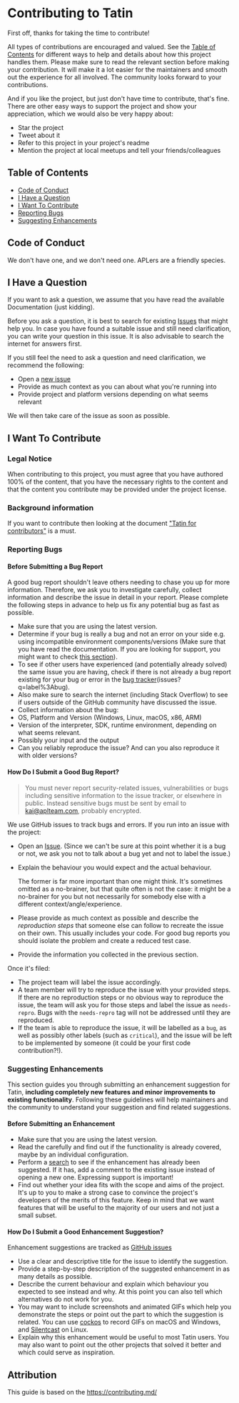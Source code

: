 # Contributing to Tatin

First off, thanks for taking the time to contribute! 

All types of contributions are encouraged and valued. See the [Table of Contents](#table-of-contents) for different ways to help and details about how this project handles them. Please make sure to read the relevant section before making your contribution. It will make it a lot easier for the maintainers and smooth out the experience for all involved. The community looks forward to your contributions. 

And if you like the project, but just don't have time to contribute, that's fine. There are other easy ways to support the project and show your appreciation, which we would also be very happy about:
- Star the project
- Tweet about it
- Refer to this project in your project's readme
- Mention the project at local meetups and tell your friends/colleagues


## Table of Contents

- [Code of Conduct](#code-of-conduct)
- [I Have a Question](#i-have-a-question)
- [I Want To Contribute](#i-want-to-contribute)
- [Reporting Bugs](#reporting-bugs)
- [Suggesting Enhancements](#suggesting-enhancements)

## Code of Conduct

We don't have one, and we don't need one. APLers are a friendly species.


## I Have a Question

If you want to ask a question, we assume that you have read the available Documentation (just kidding).

Before you ask a question, it is best to search for existing [Issues](https://github.com/aplteam/Tatin/issues "Link to the Tatin issues") that might help you. In case you have found a suitable issue and still need clarification, you can write your question in this issue. It is also advisable to search the internet for answers first.

If you still feel the need to ask a question and need clarification, we recommend the following:

* Open a [new issue](https://github.com/aplteam/Tatin/issues/new "This link creates a new Tatin issue")
* Provide as much context as you can about what you're running into
* Provide project and platform versions depending on what seems relevant

We will then take care of the issue as soon as possible.

## I Want To Contribute

### Legal Notice 

When contributing to this project, you must agree that you have authored 100% of the content, that you have the necessary rights to the content and that the content you contribute may be provided under the project license.

### Background information

If you want to contribute then looking at the document ["Tatin for contributors"](https://tatin.dev/Assets/docs/TatinForContributors.html) is a must.

### Reporting Bugs


#### Before Submitting a Bug Report

A good bug report shouldn't leave others needing to chase you up for more information. Therefore, we ask you to investigate carefully, collect information and describe the issue in detail in your report. Please complete the following steps in advance to help us fix any potential bug as fast as possible.

- Make sure that you are using the latest version.
- Determine if your bug is really a bug and not an error on your side e.g. using incompatible environment components/versions (Make sure that you have read the documentation. If you are looking for support, you might want to check [this section](#i-have-a-question)).
- To see if other users have experienced (and potentially already solved) the same issue you are having, check if there is not already a bug report existing for your bug or error in the [bug tracker](https://github.com/aplteam/Tatin/issues/?q=label%3Abug "Link to list with all Tatin bugs")(issues?q=label%3Abug).
- Also make sure to search the internet (including Stack Overflow) to see if users outside of the GitHub community have discussed the issue.
- Collect information about the bug:
- OS, Platform and Version (Windows, Linux, macOS, x86, ARM)
- Version of the interpreter, SDK, runtime environment, depending on what seems relevant.
- Possibly your input and the output
- Can you reliably reproduce the issue? And can you also reproduce it with older versions?


#### How Do I Submit a Good Bug Report?

> You must never report security-related issues, vulnerabilities or bugs including sensitive information to the issue tracker, or elsewhere in public. Instead sensitive bugs must be sent by email to <kai@aplteam.com>, probably encrypted.


We use GitHub issues to track bugs and errors. If you run into an issue with the project:

* Open an [Issue](/issues/new). (Since we can't be sure at this point whether it is a bug or not, we ask you not to talk about a bug yet and not to label the issue.)
* Explain the behaviour you would expect and the actual behaviour.

  The former is far more important than one might think. It's sometimes omitted as a no-brainer, but that quite often is not the case: it might be a no-brainer for you but not necessarily for somebody else with a different context/angle/experience.

* Please provide as much context as possible and describe the *reproduction steps* that someone else can follow to recreate the issue on their own. This usually includes your code. For good bug reports you should isolate the problem and create a reduced test case.
* Provide the information you collected in the previous section.

Once it's filed:

- The project team will label the issue accordingly.
- A team member will try to reproduce the issue with your provided steps. If there are no reproduction steps or no obvious way to reproduce the issue, the team will ask you for those steps and label the issue as `needs-repro`. Bugs with the `needs-repro` tag will not be addressed until they are reproduced.
- If the team is able to reproduce the issue, it will be labelled as a `bug`, as well as possibly other labels (such as `critical`), and the issue will be left to be implemented by someone (it could be your first code contribution?!).




### Suggesting Enhancements

This section guides you through submitting an enhancement suggestion for Tatin, **including completely new features and minor improvements to existing functionality**. Following these guidelines will help maintainers and the community to understand your suggestion and find related suggestions.


#### Before Submitting an Enhancement

- Make sure that you are using the latest version.
- Read the  carefully and find out if the functionality is already covered, maybe by an individual configuration.
- Perform a [search](https://github.com/aplteam/Tatin/issues "Link to the Tatin issues") to see if the enhancement has already been suggested. If it has, add a comment to the existing issue instead of opening a new one. Expressing support is important!
- Find out whether your idea fits with the scope and aims of the project. It's up to you to make a strong case to convince the project's developers of the merits of this feature. Keep in mind that we want features that will be useful to the majority of our users and not just a small subset.


#### How Do I Submit a Good Enhancement Suggestion?

Enhancement suggestions are tracked as [GitHub issues](https://github.com/aplteam/Tatin/issues "Link to the Tatin issues")

- Use a clear and descriptive title for the issue to identify the suggestion.
- Provide a step-by-step description of the suggested enhancement in as many details as possible.
- Describe the current behaviour and explain which behaviour you expected to see instead and why. At this point you can also tell which alternatives do not work for you.
- You may want to include screenshots and animated GIFs which help you demonstrate the steps or point out the part to which the suggestion is related. You can use [cockos](https://www.cockos.com/licecap/)   to record GIFs on macOS and Windows, and [Silentcast](https://github.com/colinkeenan/silentcast) on Linux. 
- Explain why this enhancement would be useful to most Tatin users. You may also want to point out the other projects that solved it better and which could serve as inspiration.


## Attribution
This guide is based on the https://contributing.md/
